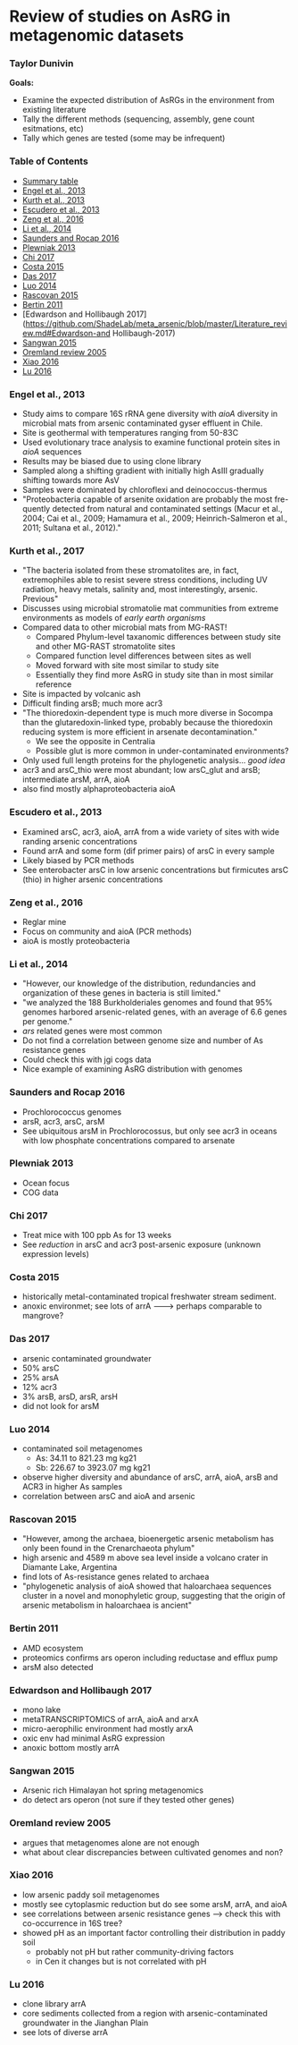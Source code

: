 # Review of studies on AsRG in metagenomic datasets
### Taylor Dunivin

__Goals:__
* Examine the expected distribution of AsRGs in the environment from existing literature
* Tally the different methods (sequencing, assembly, gene count esitmations, etc)
* Tally which genes are tested (some may be infrequent)

### Table of Contents
* [Summary table](https://docs.google.com/spreadsheets/d/1-QjI7Aun_S2CxAXtMExuNcwu6ipUIYg97lo7WJB23JA/edit#gid=0)
* [Engel et al., 2013](https://github.com/ShadeLab/meta_arsenic/blob/master/Literature_review.md#engel-et-al-2013)
* [Kurth et al., 2013](https://github.com/ShadeLab/meta_arsenic/blob/master/Literature_review.md#kurth-et-al-2017)
* [Escudero et al., 2013](https://github.com/ShadeLab/meta_arsenic/blob/master/Literature_review.md#escudero-et-al-2017)
* [Zeng et al., 2016](https://github.com/ShadeLab/meta_arsenic/blob/master/Literature_review.md#zeng-et-al-2016)
* [Li et al., 2014](https://github.com/ShadeLab/meta_arsenic/blob/master/Literature_review.md#li-et-al-2014)
* [Saunders and Rocap 2016](https://github.com/ShadeLab/meta_arsenic/blob/master/Literature_review.md#Saunders-and-Rocap-2016)
* [Plewniak 2013](https://github.com/ShadeLab/meta_arsenic/blob/master/Literature_review.md#Plewniak-2013)
* [Chi 2017](https://github.com/ShadeLab/meta_arsenic/blob/master/Literature_review.md#Chi-2017)
* [Costa 2015](https://github.com/ShadeLab/meta_arsenic/blob/master/Literature_review.md#Costa-2015)
* [Das 2017](https://github.com/ShadeLab/meta_arsenic/blob/master/Literature_review.md#Das-2017)
* [Luo 2014](https://github.com/ShadeLab/meta_arsenic/blob/master/Literature_review.md#Luo-2014)
* [Rascovan 2015](https://github.com/ShadeLab/meta_arsenic/blob/master/Literature_review.md#Rascovan-2015)
* [Bertin 2011](https://github.com/ShadeLab/meta_arsenic/blob/master/Literature_review.md#Bertin-2011)
* [Edwardson and Hollibaugh 2017](https://github.com/ShadeLab/meta_arsenic/blob/master/Literature_review.md#Edwardson-and Hollibaugh-2017)
* [Sangwan 2015](https://github.com/ShadeLab/meta_arsenic/blob/master/Literature_review.md#angwan-2015)
* [Oremland review 2005](https://github.com/ShadeLab/meta_arsenic/blob/master/Literature_review.md#Oremland-review-2005)
* [Xiao 2016](https://github.com/ShadeLab/meta_arsenic/blob/master/Literature_review.md#Xiao-2016)
* [Lu 2016](https://github.com/ShadeLab/meta_arsenic/blob/master/Literature_review.md#Lu-2016)


### Engel et al., 2013
* Study aims to compare 16S rRNA gene diversity with _aioA_ diversity in microbial mats from arsenic contaminated gyser effluent in Chile. 
* Site is geothermal with temperatures ranging from 50-83C
* Used evolutionary trace analysis to examine functional protein sites in _aioA_ sequences 
* Results may be biased due to using clone library
* Sampled along a shifting gradient with initially high AsIII gradually shifting towards more AsV
* Samples were dominated by chloroflexi and deinococcus-thermus
* "Proteobacteria capable of arsenite oxidation are probably the most fre- quently detected from natural and contaminated settings (Macur et al., 2004; Cai et al., 2009; Hamamura et al., 2009; Heinrich-Salmeron et al., 2011; Sultana et al., 2012)."

### Kurth et al., 2017
* "The bacteria isolated from these stromatolites are, in fact, extremophiles able to resist severe stress conditions, including UV radiation, heavy metals, salinity and, most interestingly, arsenic. Previous"
* Discusses using microbial stromatolie mat communities from extreme environments as models of _early earth organisms_
* Compared data to other microbial mats from MG-RAST!
  * Compared Phylum-level taxanomic differences between study site and other MG-RAST stromatolite sites
  * Compared function level differences between sites as well
  * Moved forward with site most similar to study site
  * Essentially they find more AsRG in study site than in most similar reference
* Site is impacted by volcanic ash
* Difficult finding arsB; much more acr3
* "The thioredoxin-dependent type is much more diverse in Socompa than the glutaredoxin-linked type, probably because the thioredoxin reducing system is more efficient in arsenate decontamination."
  * We see the opposite in Centralia
  * Possible glut is more common in under-contaminated environments?
* Only used full length proteins for the phylogenetic analysis... _good idea_
* acr3 and arsC_thio were most abundant; low arsC_glut and arsB; intermediate arsM, arrA, aioA
* also find mostly alphaproteobacteria aioA
 
### Escudero et al., 2013
* Examined arsC, acr3, aioA, arrA from a wide variety of sites with wide randing arsenic concentrations
* Found arrA and some form (dif primer pairs) of arsC in every sample 
* Likely biased by PCR methods
* See enterobacter arsC in low arsenic concentrations but firmicutes arsC (thio) in higher arsenic concentrations

### Zeng et al., 2016
* Reglar mine
* Focus on community and aioA (PCR methods)
* aioA is mostly proteobacteria 

### Li et al., 2014
* "However, our knowledge of the distribution, redundancies and organization of these genes in bacteria is still limited."
* "we analyzed the 188 Burkholderiales genomes and found that 95% genomes harbored arsenic-related genes, with an average of 6.6 genes per genome."
* _ars_ related genes were most common
* Do not find a correlation between genome size and number of As resistance genes 
 * Could check this with jgi cogs data
* Nice example of examining AsRG distribution with genomes

### Saunders and Rocap 2016
* Prochlorococcus genomes
* arsR, acr3, arsC, arsM
* See ubiquitous arsM in Prochlorocossus, but only see acr3 in oceans with low phosphate concentrations compared to arsenate 

### Plewniak 2013
* Ocean focus
* COG data

### Chi 2017
* Treat mice with 100 ppb As for 13 weeks
* See _reduction_ in arsC and acr3 post-arsenic exposure (unknown expression levels)

### Costa 2015
* historically metal-contaminated tropical freshwater stream sediment.
* anoxic environmet; see lots of arrA ---> perhaps comparable to mangrove? 

### Das 2017
* arsenic contaminated groundwater
 * 50% arsC
 * 25% arsA
 * 12% acr3
 * 3% arsB, arsD, arsR, arsH
 * did not look for arsM
 
### Luo 2014
* contaminated soil metagenomes
   * As: 34.11 to 821.23 mg kg21
   * Sb: 226.67 to 3923.07 mg kg21
* observe higher diversity and abundance of  arsC, arrA, aioA, arsB and ACR3 in higher As samples
* correlation between arsC and aioA and arsenic

### Rascovan 2015
* "However, among the archaea, bioenergetic arsenic metabolism has only been found in the Crenarchaeota phylum"
* high arsenic and 4589 m above sea level inside a volcano crater in Diamante Lake, Argentina
* find lots of As-resistance genes related to archaea
* "phylogenetic analysis of aioA showed that haloarchaea sequences cluster in a novel and monophyletic group, suggesting that the origin of arsenic metabolism in haloarchaea is ancient"

### Bertin 2011
* AMD ecosystem
* proteomics confirms ars operon including reductase and efflux pump
* arsM also detected
 
### Edwardson and Hollibaugh 2017
* mono lake
* metaTRANSCRIPTOMICS of arrA, aioA and arxA
* micro-aerophilic environment had mostly arxA
* oxic env had minimal AsRG expression
* anoxic bottom mostly arrA

### Sangwan 2015
* Arsenic rich Himalayan hot spring metagenomics
* do detect ars operon (not sure if they tested other genes)

### Oremland review 2005
* argues that metagenomes alone are not enough
* what about clear discrepancies between cultivated genomes and non?

### Xiao 2016
* low arsenic paddy soil metagenomes
* mostly see cytoplasmic reduction but do see some arsM, arrA, and aioA
* see correlations between arsenic resistance genes --> check this with co-occurrence in 16S tree?
* showed pH as an important factor controlling their distribution in paddy soil
  * probably not pH but rather community-driving factors
  * in Cen it changes but is not correlated with pH
  
### Lu 2016
* clone library arrA
* core sediments collected from a region with arsenic-contaminated groundwater in the Jianghan Plain
* see lots of diverse arrA 
